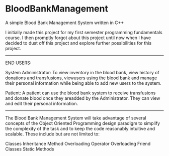 # BloodBankManagement
A simple Blood Bank Management System written in C++

I initially made this project for my first semester programming fundamentals course. I then promptly forgot about this project until now when I have decided to dust off this project and explore further possibilities for this project.

__________________________
END USERS:

System Administrator:
To view inventory in the blood bank, view history of donations and transfusions, viewusers using the blood bank and manage their personal information while being able to add new users to the system.

Patient:
A patient can use the blood bank system to receive transfusions and donate blood once they areadded by the Administrator. They can view and edit their personal information.
_________________________

The Blood Bank Management System will take advantage of several concepts of the Object Oriented Programming design paradigm to simplify the complexity of the task and to keep the code reasonably intuitive and scalable. These include but are not limited to:

Classes
Inheritance
Method Overloading
Operator Overloading
Friend Classes
Static Methods

